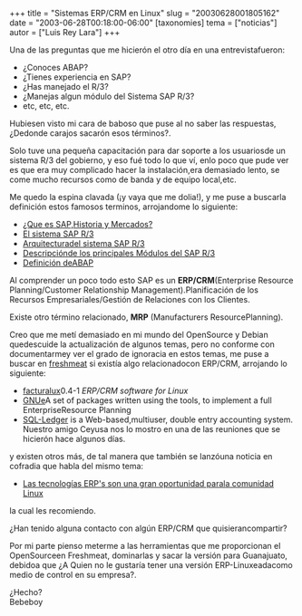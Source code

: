 +++
title = "Sistemas ERP/CRM en Linux"
slug = "20030628001805162"
date = "2003-06-28T00:18:00-06:00"
[taxonomies]
tema = ["noticias"]
autor = ["Luis Rey Lara"]
+++

Una de las preguntas que me hicierón el otro día en una
entrevistafueron:  

-   ¿Conoces ABAP?
-   ¿Tienes experiencia en SAP?
-   ¿Has manejado el R/3?
-   ¿Manejas algun módulo del Sistema SAP R/3?
-   etc, etc, etc.

<!-- more -->
Hubiesen visto mi cara de baboso que puse al no saber las respuestas,
¿Dedonde carajos sacarón esos términos?.  
  
Solo tuve una pequeña capacitación para dar soporte a los usuariosde un
sistema R/3 del gobierno, y eso fué todo lo que ví, enlo poco que pude
ver es que era muy complicado hacer la instalación,era demasiado lento,
se come mucho recursos como de banda y de equipo local,etc.  
  
Me quedo la espina clavada (¡y vaya que me dolia!), y me puse a buscarla
definición estos famosos terminos, arrojandome lo siguiente:  
  

-   [¿Que es SAP,Historia y
    Mercados?](http://mail.udlap.mx/%7Esapudla/sap/)
-   [El sistema SAP R/3](http://mail.udlap.mx/%7Esapudla/r3/)
-   [Arquitecturadel sistema SAP
    R/3](http://mail.udlap.mx/%7Esapudla/r3/arquitectura.html)
-   [Descripciónde los principales Módulos del SAP
    R/3](http://mail.udlap.mx/%7Esapudla/r3/modulos/descripcion.html)
-   [Definición deABAP](http://www.sapmania.com/cursoabap.htm)

  
Al comprender un poco todo esto SAP es un **ERP/CRM**(Enterprise
Resource Planning/Customer Relationship Management).Planificación de los
Recursos Empresariales/Gestión de Relaciones con los Clientes.  
  
Existe otro término relacionado, **MRP** (Manufacturers
ResourcePlanning).  
  
Creo que me metí demasiado en mi mundo del OpenSource y Debian
quedescuide la actualización de algunos temas, pero no conforme con
documentarmey ver el grado de ignoracia en estos temas, me puse a buscar
en [freshmeat](http://freshmeat.net/) si existía algo relacionadocon
ERP/CRM, arrojando lo siguiente:  
  

-   [facturalux](http://www.facturalux.org)0.4-1 *ERP/CRM software for
    Linux*
-   [GNUe](http://www.gnu.org/software/gnue/project/project.html)A set
    of packages written using the tools, to implement a full
    EnterpriseResource Planning
-   [SQL-Ledger](http://www.sql-ledger.org) is a Web-based,multiuser,
    double entry accounting system. Nuestro amigo Ceyusa nos lo mostro
    en una de las reuniones que se hicierón hace algunos días.

  
y existen otros más, de tal manera que también se lanzóuna noticia en
cofradia que habla del mismo tema:  
  

-   [Las tecnologías ERP's son una gran oportunidad parala comunidad
    Linux](http://www.cofradia.com/modules.php?name=News&file=article&sid=4565)

la cual les recomiendo.  
  
¿Han tenido alguna contacto con algún ERP/CRM que quisierancompartir?  
  
Por mi parte pienso meterme a las herramientas que me proporcionan el
OpenSourceen Freshmeat, dominarlas y sacar la versión para Guanajuato,
debidoa que ¿A Quien no le gustaría tener una versión ERP-Linuxeadacomo
medio de control en su empresa?.  
  
¿Hecho?  
Bebeboy  
  

